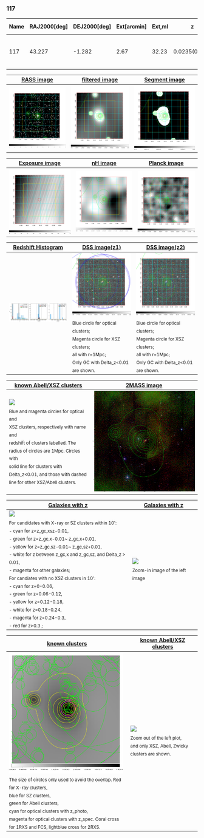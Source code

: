 <div STYLE="page-break-after: always;"></div>

### 117

|Name|RAJ2000[deg]|DEJ2000[deg] |Ext[arcmin]| Ext,ml | z | z_src| C|GC(XSZ,Delta_z<0.01)| GC(OPT,Delta_z<0.01)|GC| R_sig[arcmin] | R500[arcmin] | R500[Mpc]| CRsig[c/s] | CR500[c/s] |L500[1E44 erg/s]|F500[1E-12 erg/s/cm^2]| M500[1E14 Msun]|Tx[keV]|Cnt_sig|Beta|Rc[arcmin]|Comment|Alias|
|---|---|---|---|---|---|------|---|--------|---------|----------|---|---|---|---|---|---|---|---|---|---|---|---|---|---|
|117| 43.227| -1.282| 2.67| 32.23| 0.0235(0.005)| z1, z_xsz| B| MCXC| N| C, F20, MCXC, N, SPI, W| 14.650| 21.482| 0.611| 0.475(0.079)| 0.515(0.085)| 0.102(0.010)| 8.128(0.825)| 0.66(0.03)| 1.68(0.06)| 72.9| 0.576(-0.056+0.118)| 2.671(-0.678+1.152)| -| k333|

|[RASS image](../image/117/117_img.pdf)|[filtered image](../image/117/117_fil.pdf)|[Segment image](../image/117/117_seg.pdf)|
|-------------------|--------------------|-------------------|
| <img src="../image/117/117_img.png" width="300">  | <img src="../image/117/117_fil.png" width="300">   | <img src="../image/117/117_seg.png" width="300">  |

|[Exposure image](../image/117/117_mex.pdf)| [nH image](../image/117/117_nh.pdf)| [Planck image](../image/117/117_p.pdf)|
|-------------------|--------------------|-------------------|
|<img src="../image/117/117_mex.png" width="300">   | <img src="../image/117/117_nh.png" width="300">    | <img src="../image/117/117_p.png" width="300"> |

|[Redshift Histogram](../image/117/117_zg.pdf) | [DSS image(z1)](../image/117/117_dss_z1.pdf)      |  [DSS image(z2)](../image/117/117_dss_z2.pdf)    |
|-------------------|--------------------|-------------------|
|<img src="../image/117/117_zg.png" width="300"> |<img src="../image/117/117_dss_z1.png" width="300"> <sub><br>Blue circle for optical clusters; <br>Magenta circle for XSZ clusters; <br>all with r=1Mpc; <br>Only GC with Delta_z<0.01 are shown. </sub>| <img src="../image/117/117_dss_z2.png" width="300"><sub><br>Blue circle for optical clusters; <br>Magenta circle for XSZ clusters; <br>all with r=1Mpc; <br>Only GC with Delta_z<0.01 are shown. </sub> |

|[known Abell/XSZ clusters](../image/117/117_m.pdf) | [2MASS image](../image/117/117_2mass.pdf)      |
|-------------------|-------------------|
|<img src=../image/117/117_m.png width="300"> <br><sub>Blue and magenta circles for optical and <br>XSZ clusters, respectively with name and <br>redshift of clusters labelled. The <br>radius of circles are 1Mpc. Circles with <br>solid line for clusters with <br>Delta_z<0.01, and those with dashed <br>line for other XSZ/Abell clusters.        </sub>|<img src="../image/117/117_2mass.png" width="300">  |

|[Galaxies with z](../image/117/117_opt_ned.pdf) |[Galaxies with z](../image/117/117_opt_ned_zoom.pdf) |
|-------------------|-------------------|
| <img src=../image/117/117_opt_ned.png width="300"> <br><sub> For candidates with X-ray or SZ clusters within 10': <br> - cyan for z<z_gc,xsz-0.01, <br> - green for z=z_gc,x-0.01~ z_gc,x+0.01, <br> - yellow for z=z_gc,sz-0.01~ z_gc,sz+0.01, <br> - white for z between z_gc,x and z_gc,sz, and Delta_z > 0.01, <br> - magenta for other galaxies; <br>For candiates with no XSZ clusters in 10': <br> - cyan for z=0-0.06, <br> - green for z=0.06-0.12, <br> - yellow for z=0.12-0.18, <br> - white for z=0.18-0.24, <br> - magenta for z=0.24-0.3, <br> - red for z>0.3 ;  </sub>|<img src=../image/117/117_opt_ned_zoom.png width="300">  <br><sub> Zoom-in image of the left image</sub>|

|[known clusters](../image/117/117_gc.pdf) |[known Abell/XSZ clusters](../image/117/117_gc_large.pdf) |
|-------------------|-------------------|
| <img src=../image/117/117_gc.png width="300"> <br><sub> The size of circles only used to avoid the overlap. Red for X-ray clusters, <br> blue for SZ clusters, <br> green for Abell clusters, <br> cyan for optical clusters with z_photo, <br> magenta for optical clusters with z_spec. Coral cross for 1RXS and FCS, lightblue cross for 2RXS. </sub>|<img src=../image/117/117_gc_large.png width="300"> <br><sub> Zoom out of the left plot, <br> and only XSZ, Abell, Zwicky clusters are shown. </sub> |



